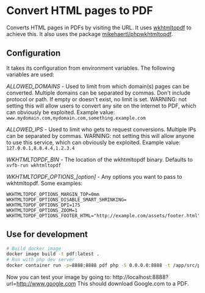 # Convert HTML pages to PDF

Converts HTML pages in PDFs by visiting the URL. It uses [wkhtmltopdf](https://wkhtmltopdf.org/) to achieve this.
It also uses the package [mikehaertl/phpwkhtmltopdf](https://github.com/mikehaertl/phpwkhtmltopdf).

## Configuration

It takes its configuration from environment variables. The following variables are used:

*ALLOWED_DOMAINS* - Used to limit from which domain(s) pages can be converted. Multiple domains can be separated by commas.
Don't include protocol or path. If empty or doesn't exist, no limit is set. WARNING: not setting this will allow users to
convert any site on the internet to PDF, which can obviously be exploited.
Example value: `www.mydomain.com,mydomain.com,something.example.com`

*ALLOWED_IPS* - Used to limit who gets to request conversions. Multiple IPs can be separated by commas.
WARNING: not setting this will allow anyone to use this service, which can obviously be exploited.
Example value: `127.0.0.1,8.8.4.4,1.2.3.4`

*WKHTMLTOPDF_BIN* - The location of the wkhtmltopdf binary. Defaults to `xvfb-run wkhtmltopdf`

*WKHTMLTOPDF_OPTIONS_[option]* - Any options you want to pass to wkhtmltopdf. Some examples:

```
WKHTMLTOPDF_OPTIONS_MARGIN_TOP=0mm
WKHTMLTOPDF_OPTIONS_DISABLE_SMART_SHRINKING=
WKHTMLTOPDF_OPTIONS_DPI=175
WKHTMLTOPDF_OPTIONS_ZOOM=1
WKHTMLTOPDF_OPTIONS_FOOTER_HTML="http://example.com/assets/footer.html"
```

## Use for development

```bash
# Build docker image
docker image build -t pdf:latest .
# Run with php dev server
docker container run -p=8888:8888 pdf php -S 0.0.0.0:8888 -t /app/src/public
```

Now you can test your image by going to: http://localhost:8888?url=http://www.google.com
This should download Google.com to a PDF.